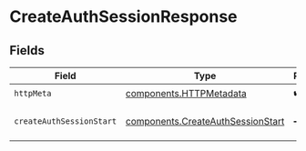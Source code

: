 # CreateAuthSessionResponse


## Fields

| Field                                                                                  | Type                                                                                   | Required                                                                               | Description                                                                            |
| -------------------------------------------------------------------------------------- | -------------------------------------------------------------------------------------- | -------------------------------------------------------------------------------------- | -------------------------------------------------------------------------------------- |
| `httpMeta`                                                                             | [components.HTTPMetadata](../../models/components/httpmetadata.md)                     | :heavy_check_mark:                                                                     | N/A                                                                                    |
| `createAuthSessionStart`                                                               | [components.CreateAuthSessionStart](../../models/components/createauthsessionstart.md) | :heavy_minus_sign:                                                                     | Successfully started creation                                                          |